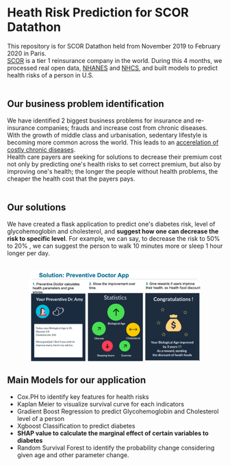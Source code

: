 # Heath Risk Prediction for SCOR Datathon
This repository is for SCOR Datathon held from November 2019 to February 2020 in Paris.\
[SCOR](https://www.scor.com/en) is a tier 1 reinsurance company in the world. During this 4 months, we processed real open data, [NHANES](https://www.cdc.gov/nchs/nhanes/index.htm) and [NHCS](https://www.cdc.gov/nchs/nhcs/data_uses.htm), and built models to predict health risks of a person in U.S. <br><br>

## Our business problem identification
We have identified 2 biggest business problems for insurance and re-insurance companies; frauds and increase cost from chronic diseases. <br>
With the growth of middle class and urbanisation, sedentary lifestyle is becoming more common across the world. This leads to an [accerelation of costly chronic diseases](https://www.pwc.com/gx/en/industries/healthcare/emerging-trends-pwc-healthcare/chronic-diseases.html). <br>
Health care payers are seeking for solutions to decrease their premium cost not only by predicting one's health risks to set correct premium, but also by improving one's health; the longer the people without health problems, the cheaper the health cost that the payers pays. <br><br>

## Our solutions
We have created a flask application to predict one's diabetes risk, level of glycohemoglobin and cholesterol, and **suggest how one can decrease the risk to specific level**.
For example, we can say, to decrease the risk to 50% to 20% , we can suggest the person to walk 10 minutes more or sleep 1 hour longer per day. <br><br>

<p align="center">
<img src="./App image.png" alt="" width="400">
</p>

## Main Models for our application
- Cox.PH to identify key features for health risks
- Kaplan Meier to visualize survival curve for each indicators
- Gradient Boost Regression to predict Glycohemoglobin and Cholesterol level of a person
- Xgboost Classification to predict diabetes
- **SHAP value to calculate the marginal effect of certain variables to diabetes**
- Random Survival Forest to identify the probability change considering given age and other parameter change.
